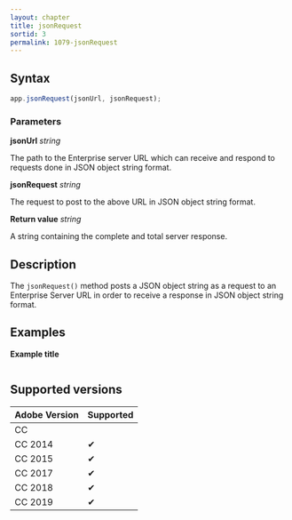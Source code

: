 ```yaml
---
layout: chapter
title: jsonRequest
sortid: 3
permalink: 1079-jsonRequest
---
```

## Syntax

```javascript
app.jsonRequest(jsonUrl, jsonRequest);
```

### Parameters

**jsonUrl** *string*

The path to the Enterprise server URL which can receive and respond to requests done in JSON object string format.

**jsonRequest** *string*

The request to post to the above URL in JSON object string format.

**Return value** *string*

A string containing the complete and total server response.

## Description

The `jsonRequest()` method posts a JSON object string as a request to an Enterprise Server URL in order to receive a response in JSON object string format.

## Examples

**Example title**

```javascript

```

## Supported versions

| Adobe Version | Supported |
|---------------|-----------|
| CC            |           |
| CC 2014       | ✔         |
| CC 2015       | ✔         |
| CC 2017       | ✔         |
| CC 2018       | ✔         |
| CC 2019       | ✔         |
